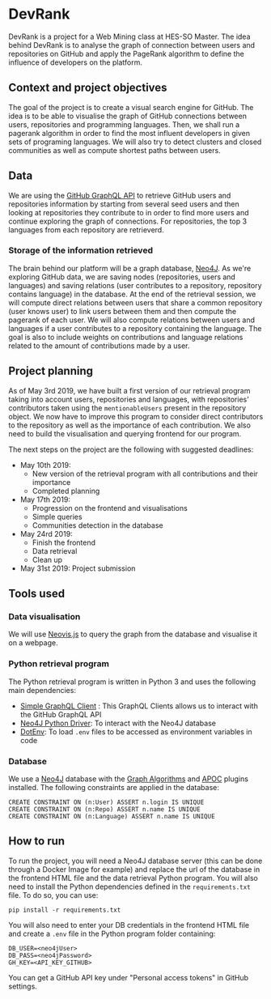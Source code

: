 # DevRank

DevRank is a project for a Web Mining class at HES-SO Master. The idea behind DevRank is to analyse the graph of connection between users and repositories on GitHub and apply the PageRank algorithm to define the influence of developers on the platform.

## Context and project objectives

The goal of the project is to create a visual search engine for GitHub. The idea is to be able to visualise the graph of GitHub connections between users, repositories and programming languages. Then, we shall run a pagerank algorithm in order to find the most influent developers in given sets of programing languages. We will also try to detect clusters and closed communities as well as compute shortest paths between users.

## Data

We are using the [GitHub GraphQL API](https://developer.github.com/v4/) to retrieve GitHub users and repositories information by starting from several seed users and then looking at repositories they contribute to in order to find more users and continue exploring the graph of connections. For repositories, the top 3 languages from each repository are retrieverd.

### Storage of the information retrieved

The brain behind our platform will be a graph database, [Neo4J](https://neo4j.com/). As we're exploring GitHub data, we are saving nodes (repositories, users and languages) and saving relations (user contributes to a repository, repository contains language) in the database. At the end of the retrieval session, we will compute direct relations between users that share a common repository (user knows user) to link users between them and then compute the pagerank of each user. We will also compute relations between users and languages if a user contributes to a repository containing the language. The goal is also to include weights on contributions and language relations related to the amount of contributions made by a user.

## Project planning

As of May 3rd 2019, we have built a first version of our retrieval program taking into account users, repositories and languages, with repositories' contributors taken using the `mentionableUsers` present in the repository object. We now have to improve this program to consider direct contributors to the repository as well as the importance of each contribution.  We also need to build the visualisation and querying frontend for our program.

The next steps on the project are the following with suggested deadlines:

- May 10th 2019:
  - New version of the retrieval program with all contributions and their importance
  - Completed planning
- May 17th 2019:
  - Progression on the frontend and visualisations
  - Simple queries
  - Communities detection in the database
- May 24rd 2019:
  - Finish the frontend
  - Data retrieval
  - Clean up
- May 31st 2019: Project submission

## Tools used

### Data visualisation

We will use [Neovis.js](https://github.com/neo4j-contrib/neovis.js/) to query the graph from the database and visualise it on a webpage.

### Python retrieval program

The Python retrieval program is written in Python 3 and uses the following main dependencies:

- [Simple GraphQL Client](https://github.com/profusion/sgqlc) : This GraphQL Clients allows us to interact with the GitHub GraphQL API
- [Neo4J Python Driver](https://neo4j.com/developer/python/): To interact with the Neo4J database
- [DotEnv](https://github.com/theskumar/python-dotenv): To load `.env` files to be accessed as environment variables in code

### Database

We use a [Neo4J](https://neo4j.com/) database with the [Graph Algorithms](https://github.com/neo4j-contrib/neo4j-graph-algorithms) and [APOC](https://github.com/neo4j-contrib/neo4j-apoc-procedures) plugins installed. The following constraints are applied in the database:

```cypher
CREATE CONSTRAINT ON (n:User) ASSERT n.login IS UNIQUE
CREATE CONSTRAINT ON (n:Repo) ASSERT n.name IS UNIQUE
CREATE CONSTRAINT ON (n:Language) ASSERT n.name IS UNIQUE
```

## How to run

To run the project, you will need a Neo4J database server (this can be done through a Docker Image for example) and replace the url of the database in the frontend HTML file and the data retrieval Python program. You will also need to install the Python dependencies defined in the `requirements.txt` file. To do so, you can use:

```
pip install -r requirements.txt
```

 You will also need to enter your DB credentials in the frontend HTML file and create a `.env` file in the Python program folder containing:

```
DB_USER=<neo4jUser>
DB_PASS=<neo4jPassword>
GH_KEY=<API_KEY_GITHUB>
```

You can get a GitHub API key under "Personal access tokens" in GitHub settings.
